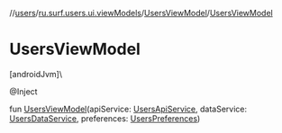 //[users](../../../index.md)/[ru.surf.users.ui.viewModels](../index.md)/[UsersViewModel](index.md)/[UsersViewModel](-users-view-model.md)

# UsersViewModel

[androidJvm]\

@Inject

fun [UsersViewModel](-users-view-model.md)(apiService: [UsersApiService](../../ru.surf.users.services.apiService/-users-api-service/index.md), dataService: [UsersDataService](../../ru.surf.users.services.dataService/-users-data-service/index.md), preferences: [UsersPreferences](../../ru.surf.users.data.preferences/-users-preferences/index.md))
